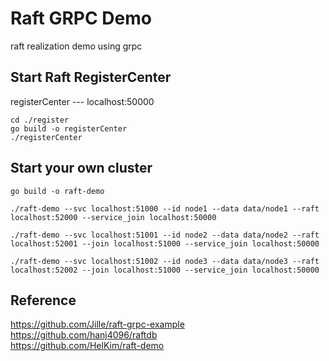 # Raft GRPC Demo

raft realization demo using grpc

## Start Raft RegisterCenter

registerCenter --- localhost:50000

```shell
cd ./register
go build -o registerCenter
./registerCenter
```

## Start your own cluster

```shell
go build -o raft-demo
```

```shell
./raft-demo --svc localhost:51000 --id node1 --data data/node1 --raft localhost:52000 --service_join localhost:50000

./raft-demo --svc localhost:51001 --id node2 --data data/node2 --raft localhost:52001 --join localhost:51000 --service_join localhost:50000

./raft-demo --svc localhost:51002 --id node3 --data data/node3 --raft localhost:52002 --join localhost:51000 --service_join localhost:50000
```

## Reference

https://github.com/Jille/raft-grpc-example
<br>
https://github.com/hanj4096/raftdb
<br>
https://github.com/HelKim/raft-demo
<br>